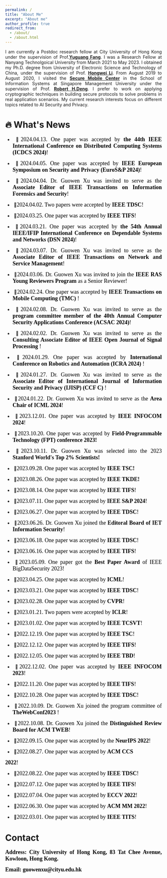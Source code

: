 ```yaml
---
permalink: /
title: "About Me"
excerpt: "About me"
author_profile: true
redirect_from: 
  - /about/
  - /about.html
---
```


<p align="justify">I am currently a Postdoc research fellow at City University of Hong Kong under the supervision of Prof.<a href = "https://www.cs.cityu.edu.hk/~yugufang/"><b>Yuguang Fang</b></a>. I was a  Research  Fellow at Nanyang Technolgoical University from March 2021 to May 2023. I obtained my Ph.D. degree from University of Electronic Science and Technology of China, under the supervision of Prof. <a href = "https://scholar.google.com.hk/citations?hl=zh-CN&user=-o6u2gwAAAAJ&view_op=list_works&sortby=pubdate"><b>Hongwei Li</b></a>. From August 2019 to August 2020,  I visited the  <a href = "https://smc.smu.edu.sg/"><b>Secure Mobile Center</b></a> in the School of Information Systems at Singapore Management University under the supervision of Prof. <a href = "http://www.mysmu.edu/faculty/robertdeng/"><b>Robert H.Deng</b></a>. I prefer to work on applying cryptographic techniques in building secure protocols to solve problems in real application scenarios. My current research interests focus on different topics related to AI Security and Privacy.</p>




  🔥 What's News
======
-  <p align="justify">&nbsp;🎉<font face="Times New Roman" color=black size=4>2024.04.13. One paper was  accepted by <b>the 44th IEEE International Conference on Distributed Computing Systems (ICDCS 2024)</b>!</font></p>
-   <p align="justify">&nbsp;🎉<font face="Times New Roman" color=black size=4>2024.04.05. One paper was  accepted by <b>IEEE European Symposium on Security and Privacy (EuroS&P 2024)</b>!</font></p>
-   <p align="justify">&nbsp;🎉<font face="Times New Roman" color=black size=4>2024.04.04.  Dr. Guowen Xu was invited to serve as the  <b>Associate Editor of IEEE Transactions on Information Forensics and Security</b>!</font></p>
-    <p align="justify">&nbsp;🎉<font face="Times New Roman" color=black size=4>2024.04.02. Two papers were accepted by  <b>IEEE  TDSC</b>!</font></p>
-    <p align="justify">&nbsp;🎉<font face="Times New Roman" color=black size=4>2024.03.25. One paper was  accepted by <b>IEEE TIFS</b>!</font></p> 
-    <p align="justify">&nbsp;🎉<font face="Times New Roman" color=black size=4>2024.03.21.  One paper was accepted by  <b>the 54th Annual IEEE/IFIP International Conference on Dependable Systems and Networks (DSN 2024)</b>!</font></p>
-   <p align="justify">&nbsp;🎉<font face="Times New Roman" color=black size=4>2024.03.07.  Dr. Guowen Xu was invited to serve as the  <b>Associate Editor of IEEE Transactions on Network and Service Management</b>!</font></p>
- <p align="justify">&nbsp;🎉<font face="Times New Roman" color=black size=4>2024.03.06. Dr. Guowen Xu was invited to join the  <b> IEEE RAS Young Reviewers Program</b> as a Senior Reviewer!</font></p>
-   <p align="justify">&nbsp;🎉<font face="Times New Roman" color=black size=4>2024.02.24. One paper was accepted by  <b>IEEE Transactions on Mobile Computing (TMC) </b>!</font></p>
-  <p align="justify">&nbsp;🎉<font face="Times New Roman" color=black size=4>2024.02.08. Dr. Guowen Xu was invited to serve as the  <b>program committee  member of the 40th Annual Computer Security Applications Conference (ACSAC 2024)</b>!</font></p>
-  <p align="justify">&nbsp;🎉<font face="Times New Roman" color=black size=4>2024.02.02. Dr. Guowen Xu was invited to serve as the  <b> Consulting Associate Editor of IEEE Open Journal of Signal Processing </b>!</font></p>
-  <p align="justify">&nbsp;🎉<font face="Times New Roman" color=black size=4>2024.01.29. One paper was accepted by  <b>International Conference on Robotics and Automation (ICRA 2024) </b>!</font></p>
-  <p align="justify">&nbsp;🎉<font face="Times New Roman" color=black size=4>2024.01.27.  Dr. Guowen Xu was invited to serve as the  <b>Associate Editor of International Journal of Information Security and Privacy (IJISP) (CCF C) </b>!</font></p>
- <p align="justify">&nbsp;🎉<font face="Times New Roman" color=black size=4>2024.01.22. Dr. Guowen Xu was invited to serve as the  <b>Area Chair of ICML 2024</b>!</font></p>
- <p align="justify">&nbsp;🎉<font face="Times New Roman" color=black size=4>2023.12.01. One paper was accepted by  <b>IEEE  INFOCOM 2024</b>!</font></p>
- <p align="justify"> &nbsp;🎉<font face="Times New Roman" color=black size=4>2023.10.20. One paper was accepted by <b>  Field-Programmable Technology (FPT) conference 2023!</b></font></p>
- <p align="justify"> &nbsp;🎉<font face="Times New Roman" color=black size=4>2023.10.11. Dr. Guowen Xu was selected into the 2023 <b>Stanford World's Top 2% Scientists!</b></font></p>
- <p align="justify"> &nbsp;🎉<font face="Times New Roman" color=black size=4>2023.09.28. One paper was accepted by <b>IEEE TSC!</b></font></p>
- <p align="justify"> &nbsp;🎉<font face="Times New Roman" color=black size=4>2023.08.26. One paper was accepted by <b>IEEE TKDE!</b></font></p>
- <p align="justify">&nbsp;🎉<font face="Times New Roman" color=black size=4>2023.08.14. One paper was accepted by <b>IEEE TIFS</b>!</font></p>
-  <p align="justify">&nbsp;🎉<font face="Times New Roman" color=black size=4>2023.07.11. One paper was accepted by  <b>IEEE S&P 2024</b>!</font></p>
-  <p align="justify">&nbsp;🎉<font face="Times New Roman" color=black size=4>2023.06.27. One paper was  accepted by  <b>IEEE  TDSC</b>!</font></p>
-  <p align="justify">&nbsp;🎉<font face="Times New Roman" color=black size=4>2023.06.26. Dr. Guowen Xu joined the <b>Editoral Board of  IET Information Security</b>!</font></p> 
-  <p align="justify">&nbsp;🎉<font face="Times New Roman" color=black size=4>2023.06.18. One paper was accepted by  <b>IEEE TDSC</b>!</font></p>
-  <p align="justify">&nbsp;🎉<font face="Times New Roman" color=black size=4>2023.06.16. One paper was accepted by  <b>IEEE TIFS</b>!</font></p>
-  <p align="justify">&nbsp;🎉<font face="Times New Roman" color=black size=4>2023.05.09. One paper  got the <b>Best Paper Award</b> of IEEE BigDataSecurity 2023!</font></p>
-  <p align="justify">&nbsp;🎉<font face="Times New Roman" color=black size=4>2023.04.25. One paper was accepted by  <b>ICML</b>!</font></p>
-  <p align="justify">&nbsp;🎉<font face="Times New Roman" color=black size=4>2023.03.21. One paper was accepted by  <b>IEEE TDSC</b>!</font></p>
-  <p align="justify">&nbsp;🎉<font face="Times New Roman" color=black size=4>2023.02.28. One paper was accepted by  <b> CVPR</b>!</font></p>
-  <p align="justify">&nbsp;🎉<font face="Times New Roman" color=black size=4>2023.01.21. Two papers were accepted by  <b>ICLR</b>!</font></p>
-  <p align="justify">&nbsp;🎉<font face="Times New Roman" color=black size=4>2023.01.02. One paper was accepted by  <b>IEEE TCSVT</b>!</font></p>
-  <p align="justify">&nbsp;🎉<font face="Times New Roman" color=black size=4>2022.12.19. One paper was accepted by  <b>IEEE  TSC</b>!</font></p>
-  <p align="justify">&nbsp;🎉<font face="Times New Roman" color=black size=4>2022.12.12. One paper was accepted by  <b>IEEE TIFS</b>!</font></p>
-  <p align="justify">&nbsp;🎉<font face="Times New Roman" color=black size=4>2022.12.05. One paper was accepted by  <b>IEEE TBD</b>!</font></p>
-  <p align="justify">&nbsp;🎉<font face="Times New Roman" color=black size=4>2022.12.02. One paper was accepted by  <b>IEEE  INFOCOM 2023</b>!</font></p>
-  <p align="justify">&nbsp;🎉<font face="Times New Roman" color=black size=4>2022.11.20. One paper was accepted by  <b>IEEE  TIFS</b>!</font></p>
-  <p align="justify">&nbsp;🎉<font face="Times New Roman" color=black size=4>2022.10.28. One paper was  accepted by  <b>IEEE TDSC</b>!</font></p>
-  <p align="justify">&nbsp;🎉<font face="Times New Roman" color=black size=4>2022.10.09. Dr. Guowen Xu joined the program committee of  <b>TheWebConf2023 </b>!</font></p>
-  <p align="justify">&nbsp;🎉<font face="Times New Roman" color=black size=4>2022.10.08. Dr. Guowen Xu joined the  <b>Distinguished Review Board for ACM TWEB</b>!</font></p>
-  <p align="justify">&nbsp;🎉<font face="Times New Roman" color=black size=4>2022.09.15. One paper  was accepted by the  <b>NeurIPS 2022</b>!</font></p>
-  <p align="justify">&nbsp;🎉<font face="Times New Roman" color=black size=4>2022.08.27. One paper was  accepted by  <b>ACM CCS
2022</b>!</font></p>
-  <p align="justify">&nbsp;🎉<font face="Times New Roman" color=black size=4>2022.08.22. One paper was accepted by  <b>IEEE TDSC</b>!</font></p>
-  <p align="justify">&nbsp;🎉<font face="Times New Roman" color=black size=4>2022.07.12. One paper was accepted by  <b>IEEE TIFS</b>!</font></p>
-  <p align="justify">&nbsp;🎉<font face="Times New Roman" color=black size=4>2022.07.04. One paper was accepted by  <b>ECCV 2022</b>!</font></p>
-  <p align="justify">&nbsp;🎉<font face="Times New Roman" color=black size=4>2022.06.30. One paper was accepted by  <b>ACM MM 2022</b>!</font></p> 
-  <p align="justify">&nbsp;🎉<font face="Times New Roman" color=black size=4>2022.03.01. One paper was accepted by  <b>IEEE TITS</b>!</font></p>



Contact
======
<p align="justify"> <font face="Times New Roman" color=black size=4> <b>Address: City University of Hong Kong, 83 Tat Chee Avenue, Kowloon, Hong Kong.</b></font></p>

<p align="justify"> <font face="Times New Roman" color=black size=4> <b>Email: guowenxu@cityu.edu.hk</b></font></p>



